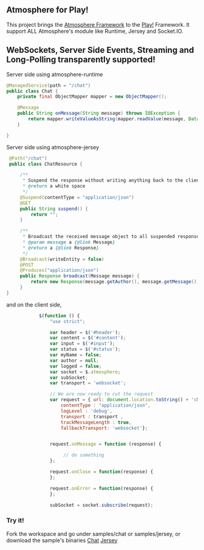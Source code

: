 ## Atmosphere for Play!

This project brings the [Atmosphere Framework](https://github.com/Atmosphere/atmosphere) to the [Play!](http://www.playframework.com/) Framework. It support ALL Atmosphere's module like Runtime, Jersey and Socket.IO.

## WebSockets, Server Side Events, Streaming and Long-Polling transparently supported!

Server side using atmosphere-runtime
```java
@ManagedService(path = "/chat")
public class Chat {
    private final ObjectMapper mapper = new ObjectMapper();

    @Message
    public String onMessage(String message) throws IOException {
        return mapper.writeValueAsString(mapper.readValue(message, Data.class));
    }

}
```

Server side using atmosphere-jersey
```java
 @Path("/chat")
 public class ChatResource {

     /**
      * Suspend the response without writing anything back to the client.
      * @return a white space
      */
     @Suspend(contentType = "application/json")
     @GET
     public String suspend() {
         return "";
     }

     /**
      * Broadcast the received message object to all suspended response. Do not write back the message to the calling connection.
      * @param message a {@link Message}
      * @return a {@link Response}
      */
     @Broadcast(writeEntity = false)
     @POST
     @Produces("application/json")
     public Response broadcast(Message message) {
         return new Response(message.getAuthor(), message.getMessage());
     }
}
```

and on the client side,
```js
            $(function () {
                "use strict";

                var header = $('#header');
                var content = $('#content');
                var input = $('#input');
                var status = $('#status');
                var myName = false;
                var author = null;
                var logged = false;
                var socket = $.atmosphere;
                var subSocket;
                var transport = 'websocket';

                // We are now ready to cut the request
                var request = { url: document.location.toString() + 'chat',
                    contentType : "application/json",
                    logLevel : 'debug',
                    transport : transport ,
                    trackMessageLength : true,
                    fallbackTransport: 'websocket'};


                request.onMessage = function (response) {

                     // do something
                };

                request.onClose = function(response) {
                };

                request.onError = function(response) {
                };

                subSocket = socket.subscribe(request);
```

### Try it!

Fork the workspace and go under samples/chat or samples/jersey, or download the sample's binaries [Chat](https://oss.sonatype.org/content/repositories/snapshots/org/atmosphere/samples/atmosphere-play-chat/1.0.0-SNAPSHOT/) [Jersey](https://oss.sonatype.org/content/repositories/snapshots/org/atmosphere/samples/atmosphere-play-jersey/1.0.0-SNAPSHOT/)

